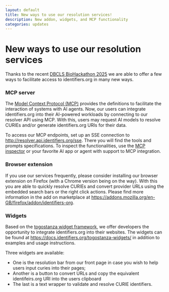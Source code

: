 ```yaml
---
layout: default
title: New ways to use our resolution services!
description: New addon, widgets, and MCP functionality
categories: updates
---
```


# New ways to use our resolution services

Thanks to the recent [DBCLS BioHackathon 2025](https://2025.biohackathon.org/) we are able to offer a few ways to facilitate access to identifiers.org in many new ways.

### MCP server

The [Model Context Protocol (MCP)](https://modelcontextprotocol.io) provides the definitions to facilitate the interaction of systems with AI agents. 
Now, our users can integrate identifiers.org into their AI-powered workloads by connecting to our resolver API using MCP.
With this, users may request AI models to resolve CURIEs and/or generate identifiers.org URIs for their data.

To access our MCP endpoints, set up an SSE connection to <http://resolver.api.identifiers.org/sse>. There you will find the tools and prompts specifications. To inspect the functionalities, use the [MCP inspector](https://modelcontextprotocol.io/docs/tools/inspector) or your favorite AI app or agent with support to MCP integration.


### Browser extension

If you use our services frequently, please consider installing our browser extension on Firefox (with a Chrome version being on the way).
With this you are able to quickly resolve CURIEs and convert provider URLs using the embedded search bars or the right click actions. Please find more information in the add on marketplace at <https://addons.mozilla.org/en-GB/firefox/addon/identifiers-org>.


### Widgets

Based on the [togostanza widget framework](http://togostanza.org/), we offer developers the opportunity to integrate identifiers.org into their websites. The widgets can be found at <https://docs.identifiers.org/togostanza-widgets/> in addition to examples and usage instructions.

Three widgets are available:
- One is the resolution bar from our front page in case you wish to help users input curies into their pages;
- Another is a button to convert URLs and copy the equivalent identifeirs.org URI into the users clipboard
- The last is a text wrapper to validate and resolve CURIE identifiers.


